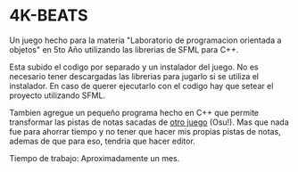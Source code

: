 # 4K-BEATS
Un juego hecho para la materia "Laboratorio de programacion orientada a objetos" en 5to Año utilizando las librerias de SFML para C++. 

Esta subido el codigo por separado y un instalador del juego. No es necesario tener descargadas las librerias para jugarlo si se utiliza el instalador. En caso de querer ejecutarlo con el codigo hay que setear el proyecto utilizando SFML.

Tambien agregue un pequeño programa hecho en C++ que permite transformar las pistas de notas sacadas de [otro juego](https://osu.ppy.sh/home) (Osu!). Mas que nada fue para ahorrar tiempo y no tener que hacer mis propias pistas de notas, ademas de que para eso, tendria que hacer editor.

Tiempo de trabajo: Aproximadamente un mes.
